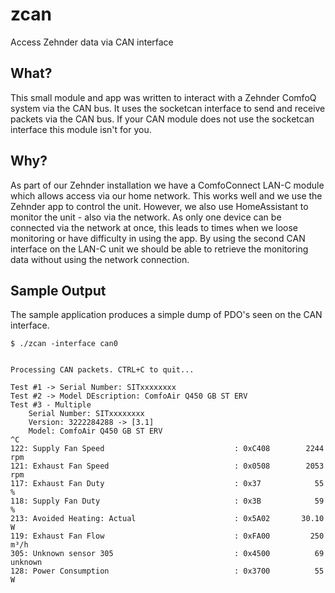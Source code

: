 # zcan
Access Zehnder data via CAN interface

## What?
This small module and app was written to interact with a Zehnder ComfoQ system via the CAN bus. It uses the socketcan interface to send and receive packets via the CAN bus. If your CAN module does not use the socketcan interface this module isn't for you.

## Why?
As part of our Zehnder installation we have a ComfoConnect LAN-C module which allows access via our home network. This works well and we use the Zehnder app to control the unit. However, we also use HomeAssistant to monitor the unit - also via the network. As only one device can be connected via the network at once, this leads to times when we loose monitoring or have difficulty in using the app. By using the second CAN interface on the LAN-C unit we should be able to retrieve the monitoring data without using the network connection. 

## Sample Output
The sample application produces a simple dump of PDO's seen on the CAN interface.

```
$ ./zcan -interface can0


Processing CAN packets. CTRL+C to quit...

Test #1 -> Serial Number: SITxxxxxxxx
Test #2 -> Model DEscription: ComfoAir Q450 GB ST ERV
Test #3 - Multiple
	Serial Number: SITxxxxxxxx
	Version: 3222284288 -> [3.1]
	Model: ComfoAir Q450 GB ST ERV
^C
122: Supply Fan Speed                             : 0xC408        2244 rpm
121: Exhaust Fan Speed                            : 0x0508        2053 rpm
117: Exhaust Fan Duty                             : 0x37            55 %
118: Supply Fan Duty                              : 0x3B            59 %
213: Avoided Heating: Actual                      : 0x5A02       30.10 W
119: Exhaust Fan Flow                             : 0xFA00         250 m³/h
305: Unknown sensor 305                           : 0x4500          69 unknown
128: Power Consumption                            : 0x3700          55 W
```
